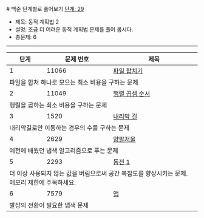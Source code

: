  # 백준 단계별로 풀어보기 [단계: 29](https://www.acmicpc.net/step/17)

- 제목: 동적 계획법 2
- 설명: 조금 더 어려운 동적 계획법 문제를 풀어 봅시다.
- 총문제: 6
  
---

<P>
  <table>
    <thead><tr><th>단계</th><th>문제 번호</th><th>제목</th></tr></thead>
    <tbody>
      <tr><td>1</td><td>11066</td><td><a href="https://www.acmicpc.net/problem/11066">파일 합치기</a></td></tr>
      <tr><td colspan="3">파일을 합쳐 하나로 모으는 최소 비용을 구하는 문제</td></tr>
      <tr><td>2</td><td>11049</td><td><a href="https://www.acmicpc.net/problem/11049">행렬 곱셈 순서</a></td></tr>
      <tr><td colspan="3">행렬을 곱하는 최소 비용을 구하는 문제</td></tr>
      <tr><td>3</td><td>1520</td><td><a href="https://www.acmicpc.net/problem/1520">내리막 길</a></td></tr>
      <tr><td colspan="3">내리막길로만 이동하는 경우의 수를 구하는 문제</td></tr>
      <tr><td>4</td><td>2629</td><td><a href="https://www.acmicpc.net/problem/2629">양팔저울</a></td></tr>
      <tr><td colspan="3">예전에 배웠던 냅색 알고리즘으로 푸는 문제</td></tr>
      <tr><td>5</td><td>2293</td><td><a href="https://www.acmicpc.net/problem/2293">동전 1</a></td></tr>
      <tr><td colspan="3">더 이상 사용되지 않는 값을 버림으로써 공간 복잡도를 향상시키는 문제. 메모리 제한에 주목하세요.</td></tr>
      <tr><td>6</td><td>7579</td><td><a href="https://www.acmicpc.net/problem/7579">앱</a></td></tr>
      <tr><td colspan="3">발상의 전환이 필요한 냅색 문제</td></tr>
    </tbody>
  </table>
</P>

